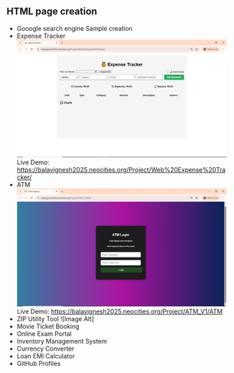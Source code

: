 ## HTML page creation      
* Gooogle search engine Sample creation
* Expense Tracker
   ![Image Alt](https://github.com/Bala-6478/HTML/blob/aa45c719632cceca2f4b782f4838086163cc15ad/Screenshot%20(44).png)
  Live Demo:
  https://balavignesh2025.neocities.org/Project/Web%20Expense%20Tracker/
* ATM
  ![Image Alt](https://github.com/Bala-6478/HTML/blob/62b15ebce52de22db6aa214edc591869fc5adca8/Screenshot%20(43).png)
  Live Demo:
  https://balavignesh2025.neocities.org/Project/ATM_V1/ATM
* ZIP Utility Tool
   ![Image Alt]
* Movie Ticket Booking
* Online Exam Portal
* Inventory Management System
* Currency Converter
* Loan EMI Calculator
* GitHub Profiles
  
  
  
  
  


  

